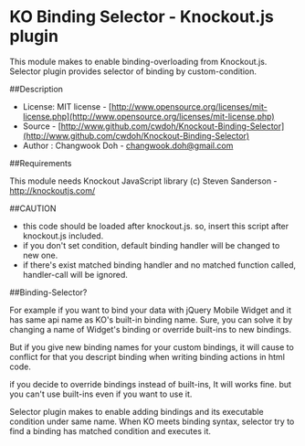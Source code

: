 KO Binding Selector - Knockout.js plugin
=========================

This module makes to enable binding-overloading from Knockout.js.
Selector plugin provides selector of binding by custom-condition.

##Description

* License: MIT license - [http://www.opensource.org/licenses/mit-license.php](http://www.opensource.org/licenses/mit-license.php)
* Source - [http://www.github.com/cwdoh/Knockout-Binding-Selector](http://www.github.com/cwdoh/Knockout-Binding-Selector)
* Author : Changwook Doh - changwook.doh@gmail.com

##Requirements

This module needs Knockout JavaScript library (c) Steven Sanderson - http://knockoutjs.com/

##CAUTION

* this code should be loaded after knockout.js. so, insert this script after knockout.js included.
* if you don't set condition, default binding handler will be changed to new one.
* if there's exist matched binding handler and no matched function called, handler-call will be ignored.

##Binding-Selector?

For example if you want to bind your data with jQuery Mobile Widget and it has same api name as KO's built-in binding name.
Sure, you can solve it by changing a name of Widget's binding or override built-ins to new bindings.

But if you give new binding names for your custom bindings,
it will cause to conflict for that you descript binding when writing binding actions in html code.

if you decide to override bindings instead of built-ins, It will works fine.
but you can't use built-ins even if you want to use it.

Selector plugin makes to enable adding bindings and its executable condition under same name.
When KO meets binding syntax, selector try to find a binding has matched condition and executes it.
